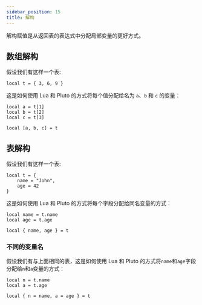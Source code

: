```yaml
---
sidebar_position: 15
title: 解构
---
```

解构赋值是从返回表的表达式中分配局部变量的更好方式。

## 数组解构

假设我们有这样一个表:

```pluto
local t = { 3, 6, 9 }
```

这是如何使用 Lua 和 Pluto 的方式将每个值分配给名为 `a`、`b` 和 `c` 的变量：

```pluto title="Lua 方式"
local a = t[1]
local b = t[2]
local c = t[3]
```
```pluto title="Pluto 方式"
local [a, b, c] = t
```

## 表解构

假设我们有这样一个表:

```pluto
local t = {
    name = "John",
    age = 42
}
```

这是如何使用 Lua 和 Pluto 的方式将每个字段分配给同名变量的方式：

```pluto title="Lua 方式"
local name = t.name
local age = t.age
```
```pluto title="Pluto 方式"
local { name, age } = t
```

### 不同的变量名

假设我们有与上面相同的表，这是如何使用 Lua 和 Pluto 的方式将`name`和`age`字段分配给`n`和`a`变量的方式：

```pluto title="Lua 方式"
local n = t.name
local a = t.age
```
```pluto title="Pluto 方式"
local { n = name, a = age } = t
```
